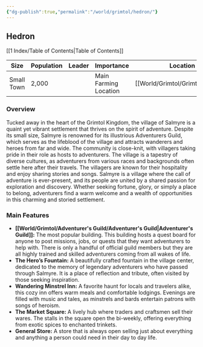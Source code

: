 ```yaml
---
{"dg-publish":true,"permalink":"/world/grimtol/hedron/"}
---
```


## Hedron
[[1 Index/Table of Contents\|Table of Contents]]

| Size       | Population | Leader | Importance            | Location    |
| ---------- | ---------- | ------ | --------------------- | ----------- |
| Small Town | 2,000      |        | Main Farming Location | [[World/Grimtol/Grimtol\|Grimtol]] |
### Overview
Tucked away in the heart of the Grimtol Kingdom, the village of Salmyre is a quaint yet vibrant settlement that thrives on the spirit of adventure. Despite its small size, Salmyre is renowned for its illustrious Adventurers Guild, which serves as the lifeblood of the village and attracts wanderers and heroes from far and wide. The community is close-knit, with villagers taking pride in their role as hosts to adventurers. The village is a tapestry of diverse cultures, as adventurers from various races and backgrounds often settle here after their travels. The villagers are known for their hospitality and enjoy sharing stories and songs. Salmyre is a village where the call of adventure is ever-present, and its people are united by a shared passion for exploration and discovery. Whether seeking fortune, glory, or simply a place to belong, adventurers find a warm welcome and a wealth of opportunities in this charming and storied settlement.

### Main Features
- **[[World/Grimtol/Adventurer's Guild/Adventurer's Guild\|Adventurer's Guild]]:** The most popular building. This building hosts a quest board for anyone to post missions, jobs, or quests that they want adventurers to help with. There is only a handful of official guild members but they are all highly trained and skilled adventurers coming from all wakes of life. 
- **The Hero’s Fountain:** A beautifully crafted fountain in the village center, dedicated to the memory of legendary adventurers who have passed through Salmyre. It is a place of reflection and tribute, often visited by those seeking inspiration.
- **Wandering Minstrel Inn:** A favorite haunt for locals and travelers alike, this cozy inn offers warm meals and comfortable lodgings. Evenings are filled with music and tales, as minstrels and bards entertain patrons with songs of heroism.
- **The Market Square:** A lively hub where traders and craftsmen sell their wares. The stalls in the square open the bi-weekly, offering everything from exotic spices to enchanted trinkets.
- **General Store:** A store that is always open selling just about everything and anything a person could need in their day to day life. 
